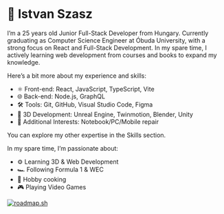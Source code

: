 # 🤵 Istvan Szasz

I’m a 25 years old Junior Full-Stack Developer from Hungary. Currently graduating as Computer Science Engineer at Óbuda University, with a strong focus on React and Full-Stack Development. In my spare time, I actively learning web development from courses and books to expand my knowledge.

Here’s a bit more about my experience and skills:

- ⚛️ Front-end: React, JavaScript, TypeScript, Vite
- 🌐 Back-end: Node.js, GraphQL
- 🛠️ Tools: Git, GitHub, Visual Studio Code, Figma
- 🌱 3D Development: Unreal Engine, Twinmotion, Blender, Unity
- 🔧 Additional Interests: Notebook/PC/Mobile repair

You can explore my other expertise in the Skills section.

In my spare time, I’m passionate about:
- ⚙️ Learning 3D & Web Development
- 🏎️ Following Formula 1 & WEC
- 🍳 Hobby cooking
- 🎮 Playing Video Games

<p align="left">
<a href="https://roadmap.sh"><img src="https://roadmap.sh/card/tall/66b1d583d9896b3d1411b835?variant=dark" alt="roadmap.sh"/></a>
